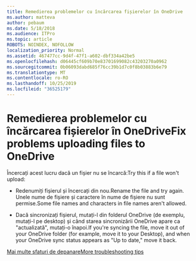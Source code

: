 ```yaml
---
title: Remedierea problemelor cu încărcarea fișierelor în OneDrive
ms.author: matteva
author: pebaum
ms.date: 5/18/2018
ms.audience: ITPro
ms.topic: article
ROBOTS: NOINDEX, NOFOLLOW
localization_priority: Normal
ms.assetid: 467477cc-9d4f-47f1-a602-dbf334a42be5
ms.openlocfilehash: d06445cf609b70e83701699082c43203270a0962
ms.sourcegitcommit: 0b06093dabd685f76cc39b1d7c0f8b03883b6e79
ms.translationtype: MT
ms.contentlocale: ro-RO
ms.lasthandoff: 10/25/2019
ms.locfileid: "36525179"
---
```

# <a name="fix-problems-uploading-files-to-onedrive"></a><span data-ttu-id="b7426-102">Remedierea problemelor cu încărcarea fișierelor în OneDrive</span><span class="sxs-lookup"><span data-stu-id="b7426-102">Fix problems uploading files to OneDrive</span></span>

<span data-ttu-id="b7426-103">Încercați acest lucru dacă un fișier nu se încarcă:</span><span class="sxs-lookup"><span data-stu-id="b7426-103">Try this if a file won't upload:</span></span>
  
- <span data-ttu-id="b7426-104">Redenumiți fișierul și încercați din nou.</span><span class="sxs-lookup"><span data-stu-id="b7426-104">Rename the file and try again.</span></span> <span data-ttu-id="b7426-105">Unele nume de fișiere și caractere în nume de fișiere nu sunt permise.</span><span class="sxs-lookup"><span data-stu-id="b7426-105">Some file names and characters in file names aren't allowed.</span></span> 
    
- <span data-ttu-id="b7426-106">Dacă sincronizați fișierul, mutați-l din folderul OneDrive (de exemplu, mutați-l pe desktop) și când starea sincronizării OneDrive apare ca "actualizată", mutați-o înapoi.</span><span class="sxs-lookup"><span data-stu-id="b7426-106">If you're syncing the file, move it out of your OneDrive folder (for example, move it to your Desktop), and when your OneDrive sync status appears as "Up to date," move it back.</span></span> 
    
[<span data-ttu-id="b7426-107">Mai multe sfaturi de depanare</span><span class="sxs-lookup"><span data-stu-id="b7426-107">More troubleshooting tips</span></span>](https://go.microsoft.com/fwlink/?linkid=873155)
  

